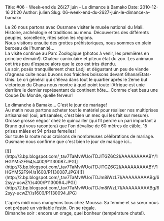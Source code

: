Title: #06 - Week-end du 26/27 juin - Le dimance à Bamako
Date: 2010-12-16 21:20
Author: julien
Slug: 06-week-end-du-2627-juin-le-dimance-a-bamako

Le 26 nous partons avec Ousmane visiter le musée national du Mali.
Histoire, archéologie et traditions au menu. Découvertes des différents
peuples, sorcellerie, rites selon les régions.  
Nous visitons ensuite des grottes préhistoriques, nous sommes en plein
berceau de l'humanité...  
La visite continue au Parc Zoologique (photos à venir, les premières en
principe demain!). Chaleur caniculaire et piteux état du zoo. Les
animaux ont très peu d'espace alors que le zoo est très étendu.  
Le soir, posés tranquillement chez Ladji et dégustant un peu de viande
d'agneau cuite nous buvons nos fraiches boissons devant
Ghana/Etats-Unis. Le cri général qui s'éleva dans tout le quartier après
le 2eme but victorieux du Ghana nous montre à quel point toute l'Afrique
est unie derrière le dernier représentant du continent hôte... Comme
c'est beau une Coupe Du Monde, quelle ferveur!  
  
Le dimanche à Bamako... C'est le jour de mariage!  
Au matin nous partons acheter tout le matériel pour réaliser nos
multiprises artisanales! (oui, artisanales, c'est bien un mec qui les
fait sur mesure).  
Grosse grosse négoc' chez le quincailler (qui fît perdre un pari
important à Bruno qui vous racontera) que l'on dévalise de 60 mètres de
câble, 15 prises mâles et 94 prises femelles!  
Sur toute la route nous croisons de nombreuses célébrations de mariage.
Ousmane nous confirme que c'est bien le jour de mariage ici...

</p>
[![](http://3.bp.blogspot.com/_tav7TaMvWUo/TDJlTGZ6C2I/AAAAAAAAABY/1HGYM52F9i4/s400/P1130087.JPG)](http://3.bp.blogspot.com/_tav7TaMvWUo/TDJlTGZ6C2I/AAAAAAAAABY/1HGYM52F9i4/s1600/P1130087.JPG)[![](http://2.bp.blogspot.com/_tav7TaMvWUo/TDJm8iWzL7I/AAAAAAAAABg/62syy-ucwZY/s400/P1130094.JPG)](http://2.bp.blogspot.com/_tav7TaMvWUo/TDJm8iWzL7I/AAAAAAAAABg/62syy-ucwZY/s1600/P1130094.JPG)

L'après midi nous mangeons tous chez Moussa. Sa femme et sa sœur nous
ont préparé un véritable festin. On se régale.  
Dimanche soir : encore un orage, quel bonheur (température chute!).

</p>

